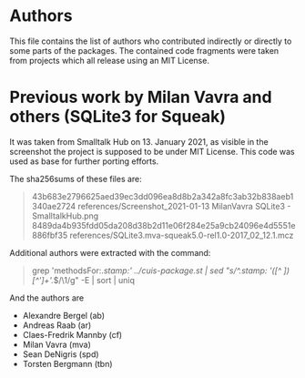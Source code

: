 # Authors

This file contains the list of authors who contributed indirectly or directly
to some parts of the packages. The contained code fragments were taken from
projects which all release using an MIT License.

# Previous work by Milan Vavra and others  (SQLite3 for Squeak)

It was taken from Smalltalk Hub on 13. January 2021, as
visible in the screenshot the project is supposed to be under
MIT License. This code was used as base for further porting efforts.

The sha256sums of these files are:
> 43b683e2796625aed39ec3dd096ea8d8b2a342a8fc3ab32b838aeb1340ae2724  references/Screenshot_2021-01-13 MilanVavra SQLite3 - SmalltalkHub.png
> 8489da4b935fdd05da208d38b2d11e06f284e25a9cb24096e4d5551e886fbf35  references/SQLite3.mva-squeak5.0-rel1.0-2017_02_12.1.mcz

Additional authors were extracted with the command:
> grep 'methodsFor:.*stamp:' ../cuis-package.st | sed "s/^.*stamp: '([^ ]*) [^']+'.*$/\1/g" -E | sort | uniq

And the authors are
- Alexandre Bergel (ab)
- Andreas Raab (ar)
- Claes-Fredrik Mannby (cf)
- Milan Vavra (mva)
- Sean DeNigris (spd)
- Torsten Bergmann (tbn)
